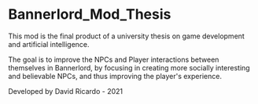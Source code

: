 # Bannerlord_Mod_Thesis

This mod is the final product of a university thesis on game development and artificial intelligence.

The goal is to improve the NPCs and Player interactions between themselves in Bannerlord, by focusing in creating more socially interesting and believable NPCs, and thus improving the player's experience.

Developed by David Ricardo - 2021

